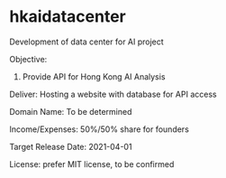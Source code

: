 # hkaidatacenter

Development of data center for AI project

Objective:
1) Provide API for Hong Kong AI Analysis

Deliver:
Hosting a website with database for API access

Domain Name: 
To be determined

Income/Expenses:
50%/50% share for founders

Target Release Date:
2021-04-01

License:
prefer MIT license, to be confirmed


